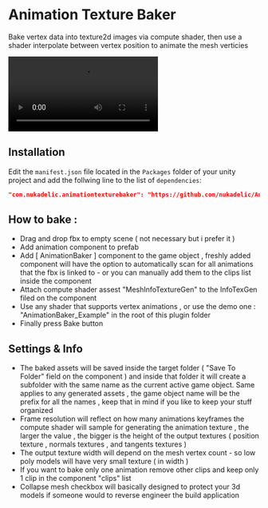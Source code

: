 # Animation Texture Baker 

Bake vertex data into texture2d images via compute shader, then use a shader interpolate between vertex position to animate the mesh verticies 

![Check out this MP4](https://raw.githubusercontent.com/nukadelic/AnimationTextureBaker/master/Img%7E/Unity_TnP5YSO6ol.mp4)

## Installation 

Edit the `manifest.json` file located in the `Packages` folder of your unity project and
add the follwing line to the list of `dependencies`:
```json
"com.nukadelic.animationtexturebaker": "https://github.com/nukadelic/AnimationTextureBaker.git"
```

## How to bake :
* Drag and drop fbx to empty scene ( not necessary but i prefer it )
* Add animation component to prefab
* Add [ AnimationBaker ] component to the game object , freshly added component will have the option to automatically scan for all animations that the fbx is linked to  - or you can manually add them to the clips list inside the component
* Attach compute shader assest "MeshInfoTextureGen"  to the InfoTexGen filed on the component
* Use any shader that supports vertex animations , or use the demo one : "AnimationBaker_Example" in the root of this plugin folder
* Finally press Bake button 

## Settings & Info 
* The baked assets will be saved inside the target folder ( "Save To Folder" field on the component ) and inside that folder it will create a subfolder with the same name as the current active game object. Same applies to any generated assets , the game object name will be the prefix for all the names , keep that in mind if you like to keep your stuff organized
* Frame resolution will reflect on how many animations keyframes the compute shader will sample for generating the animation texture , the larger the value , the bigger is the height of the output textures ( position texture , normals textures , and tangents textures )
* The output texture width will depend on the mesh vertex count - so low poly models will have very small texture ( in width )
* If you want to bake only one animation remove other clips and keep only 1 clip in the component "clips" list
* Collapse mesh checkbox will basically designed to protect your 3d models if someone would to reverse engineer the build application
    
